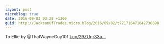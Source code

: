 ```yaml
---
layout: post
microblog: true
date: 2016-09-03 03:28 +1300
guid: http://JacksonOfTrades.micro.blog/2016/09/02/t771716471642738690.html
---
```

To Ellie by @ThatWayneGuy101 [t.co/29ZUqr33a...](https://t.co/29ZUqr33am)
